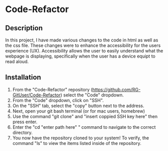 # Code-Refactor

## Description

In this project, I have made various changes to the code in html as well as the css file. These changes were to enhance the accessibility for the users experience (UX). Accessibility allows the user to easily understand what the webpage is displaying, specifically when the user has a device equipt to read aloud.

## Installation

1. From the "Code-Refactor" repository (https://github.com/RG-GitUser/Code-Refactor) select the "Code" dropdown.
2. From the "Code" dropdown, click on "SSH".
3. On the "SSH" tab, select the "copy" button next to  the address.
4. Next, open your git bash terminal (or for mac users, homebrew)
5. Use the command "git clone" and "insert coppied SSH key here" then press enter. 
6. Enter the "cd "enter path here" " command to navigate to the correct directory. 
7. You now have the repository cloned to your system! To verify, the command "ls" to view the items listed inside of the repository. 

